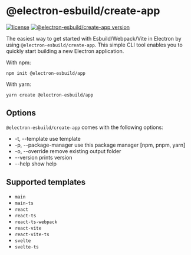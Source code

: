 # @electron-esbuild/create-app

[![license](https://img.shields.io/badge/license-MIT-blue.svg)](https://github.com/Kiyozz/electron-esbuild/blob/HEAD/LICENSE)
[![@electron-esbuild/create-app version](https://img.shields.io/npm/v/@electron-esbuild/create-app.svg)](./CHANGELOG.md)

The easiest way to get started with Esbuild/Webpack/Vite in Electron by using `@electron-esbuild/create-app`. This simple CLI tool enables you to quickly start building a new Electron application.

With npm:

    npm init @electron-esbuild/app

With yarn:

    yarn create @electron-esbuild/app

## Options

`@electron-esbuild/create-app` comes with the following options:

- -t, --template use template
- -p, --package-manager use this package manager [npm, pnpm, yarn]
- -o, --override remove existing output folder
- --version prints version
- --help show help

## Supported templates

- `main`
- `main-ts`
- `react`
- `react-ts`
- `react-ts-webpack`
- `react-vite`
- `react-vite-ts`
- `svelte`
- `svelte-ts`
